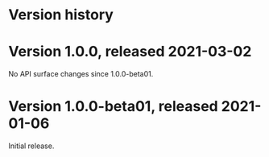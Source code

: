 # Version history

# Version 1.0.0, released 2021-03-02

No API surface changes since 1.0.0-beta01.

# Version 1.0.0-beta01, released 2021-01-06

Initial release.
